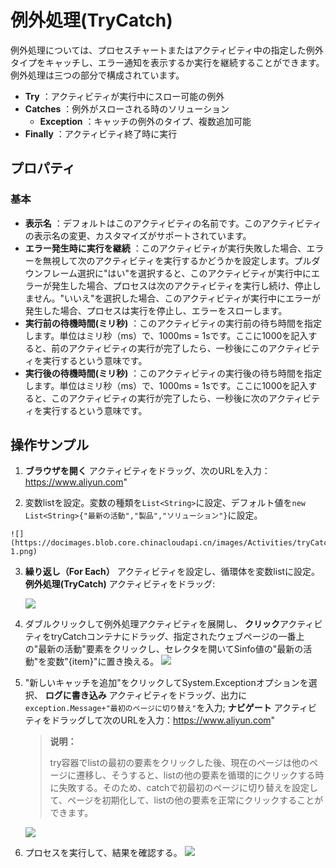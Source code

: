# 例外処理(TryCatch)

例外処理については、プロセスチャートまたはアクティビティ中の指定した例外タイプをキャッチし、エラー通知を表示するか実行を継続することができます。例外処理は三つの部分で構成されています。

- **Try** ：アクティビティが実行中にスロー可能の例外
- **Catches** ：例外がスローされる時のソリューション
    - **Exception** ：キャッチの例外のタイプ、複数追加可能
- **Finally** ：アクティビティ終了時に実行

## プロパティ
### 基本
- **表示名** ：デフォルトはこのアクティビティの名前です。このアクティビティの表示名の変更、カスタマイズがサポートされています。
- **エラー発生時に実行を継続** ：このアクティビティが実行失敗した場合、エラーを無視して次のアクティビティを実行するかどうかを設定します。プルダウンフレーム選択に"はい"を選択すると、このアクティビティが実行中にエラーが発生した場合、プロセスは次のアクティビティを実行し続け、停止しません。"いいえ"を選択した場合、このアクティビティが実行中にエラーが発生した場合、プロセスは実行を停止し、エラーをスローします。
- **実行前の待機時間(ミリ秒)** ：このアクティビティの実行前の待ち時間を指定します。単位はミリ秒（ms）で、1000ms = 1sです。ここに1000を記入すると、前のアクティビティの実行が完了したら、一秒後にこのアクティビティを実行するという意味です。
- **実行後の待機時間(ミリ秒)** ：このアクティビティの実行後の待ち時間を指定します。単位はミリ秒（ms）で、1000ms = 1sです。ここに1000を記入すると、このアクティビティの実行が完了したら、一秒後に次のアクティビティを実行するという意味です。

## 操作サンプル

  1. **ブラウザを開く** アクティビティをドラッグ、次のURLを入力：https://www.aliyun.com"

  2. 変数listを設定。変数の種類を`List<String>`に設定、デフォルト値を`new List<String>{"最新の活動","製品","ソリューション"}`に設定。

    ![](https://docimages.blob.core.chinacloudapi.cn/images/Activities/tryCatch-1.png)

3. **繰り返し（For Each）** アクティビティを設定し、循環体を変数listに設定。 **例外処理(TryCatch)** アクティビティをドラッグ:

    ![](https://docimages.blob.core.chinacloudapi.cn/images/Activities/tryCatch-2.png)  

4. ダブルクリックして例外処理アクティビティを展開し、 **クリック**アクティビティをtryCatchコンテナにドラッグ、指定されたウェブページの一番上の"最新の活動"要素をクリックし、セレクタを開いてSinfo値の"最新の活動"を変数"{item}"に置き換える。
![](https://docimages.blob.core.chinacloudapi.cn/images/Activities/tryCatch-3.png)

5. "新しいキャッチを追加"をクリックしてSystem.Exceptionオプションを選択、 **ログに書き込み** アクティビティをドラッグ、出力に`exception.Message+"最初のページに切り替え"`を入力; **ナビゲート** アクティビティをドラッグして次のURLを入力：https://www.aliyun.com"

    >**说明：**
    >
    >try容器でlistの最初の要素をクリックした後、現在のページは他のページに遷移し、そうすると、listの他の要素を循環的にクリックする時に失敗する。そのため、catchで初最初のページに切り替えを設定して、ページを初期化して、listの他の要素を正常にクリックすることができます。

    ![](https://docimages.blob.core.chinacloudapi.cn/images/Activities/tryCatch-4.png)

6. プロセスを実行して、結果を確認する。
![](https://docimages.blob.core.chinacloudapi.cn/images/Activities/tryCatch-5.png)